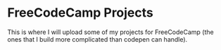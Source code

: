 # FreeCodeCamp Projects
This is where I will upload some of my projects for FreeCodeCamp (the ones that I build more complicated than codepen can handle).
